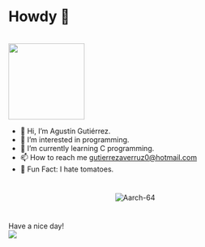 # Howdy 🤠

<br>
<img align="center" height="150" src="https://github.com/Aarch-64/agostino64/blob/main/linux.png" />
<br>

- 👋 Hi, I’m Agustín Gutiérrez.
- 👀 I’m interested in programming.
- 🌱 I’m currently learning C programming.
- 📫 How to reach me gutierrezaverruz0@hotmail.com
- 🎉 Fun Fact: I hate tomatoes.
#
<p align="center"> <img src="https://github-readme-stats.vercel.app/api?username=agostino64&show_icons=true&theme=great-gatsby" alt="Aarch-64" />

<img width="0" src="https://visitor-badge.glitch.me/badge?page_id=agostino64.agostino64" />

#
Have a nice day!
<br>
<img src="https://github.com/AgustinGutierrez0/AgustinGutierrez0/blob/main/contributions.svg"/>
<br>
